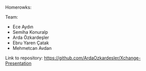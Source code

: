 Homerowks:

 Team:
* Ece Aydın
* Semiha Konuralp
* Arda Özkardeşler
* Ebru Yaren Çatak
* Mehmetcan Avdan

Link to repository: 
https://github.com/ArdaOzkardesler/Xchange-Presentation
